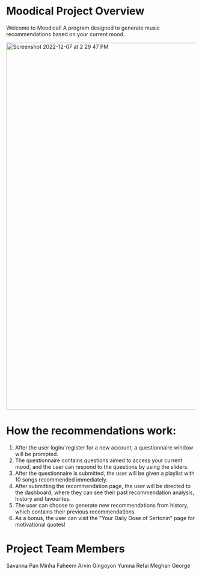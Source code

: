 # Moodical Project Overview

Welcome to Moodical! A program designed to generate music recommendations based on your current mood. 

<img width="973" alt="Screenshot 2022-12-07 at 2 29 47 PM" src="https://user-images.githubusercontent.com/70494988/206278565-c8c5430b-3728-4cdd-8303-fc034f3b5504.png">

# How the recommendations work:

1. After the user login/ register for a new account, a questionnaire window will be prompted.
2. The questionnaire contains questions aimed to access your current mood, and the user can respond to the questions by using the sliders.
3. After the questionnaire is submitted, the user will be given a playlist with 10 songs recommended immediately.
4. After submitting the recommendation page, the user will be directed to the dashboard, where they can see their past recommendation analysis, history and favourites.
5. The user can choose to generate new recommendations from history, which contains their previous recommendations. 
6. As a bonus, the user can visit the "Your Daily Dose of Sertonin" page for motivational quotes!

# Project Team Members

Savanna Pan
Minha Faheem
Arvin Gingoyon
Yumna Refai
Meghan George
